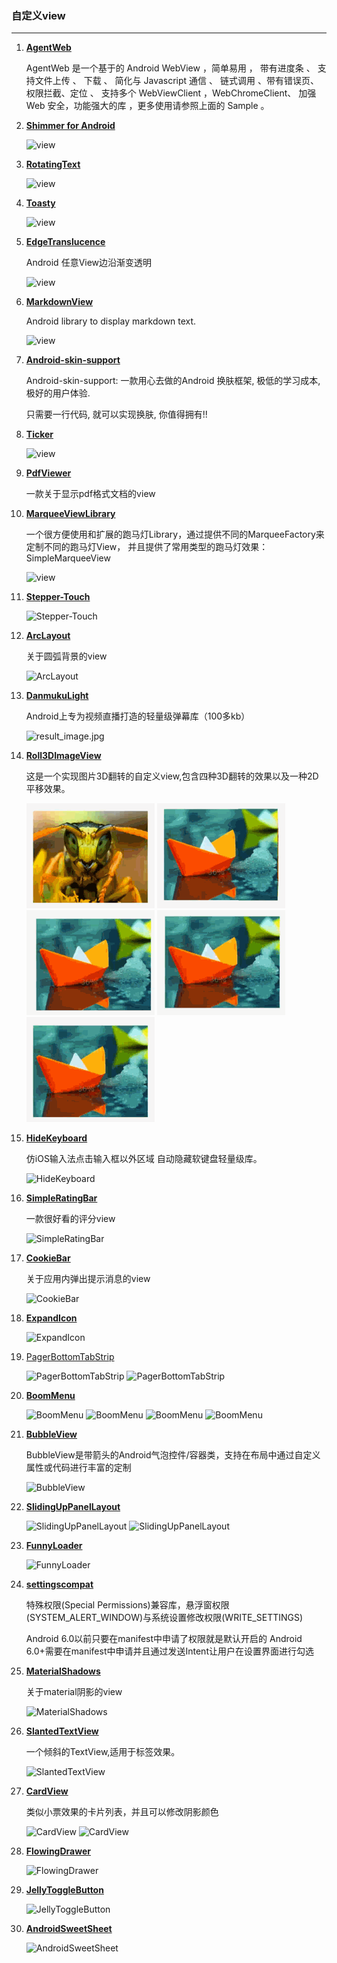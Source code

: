 ### 自定义view
----


1. [**AgentWeb**](https://github.com/Justson/AgentWeb)

    AgentWeb 是一个基于的 Android WebView ，简单易用 ， 带有进度条 、 支持文件上传 、 下载 、 简化与 Javascript 通信 、 链式调用 、带有错误页、权限拦截、定位 、 支持多个 WebViewClient ，WebChromeClient、 加强 Web 安全，功能强大的库 ，更多使用请参照上面的 Sample 。



2. [**Shimmer for Android**](https://github.com/facebook/shimmer-android)

	![view](https://github.com/facebook/shimmer-android/raw/master/shimmer.gif?raw=true)

3. [**RotatingText**](https://github.com/sdsmdg/RotatingText)

	![view](https://github.com/sdsmdg/RotatingText/raw/master/screens/gif_cover.gif)

4. [**Toasty**](https://github.com/GrenderG/Toasty)

	![view](https://raw.githubusercontent.com/GrenderG/Toasty/master/art/collage.png)

5. [**EdgeTranslucence**](https://github.com/qinci/EdgeTranslucent)

    Android 任意View边沿渐变透明

	![view](https://github.com/qinci/EdgeTranslucent/raw/master/image/image.gif)

6. [**MarkdownView**](https://github.com/tiagohm/MarkdownView)

	Android library to display markdown text.

	![view](https://raw.githubusercontent.com/tiagohm/MarkdownView/master/1.png)

7. [**Android-skin-support**](https://github.com/ximsfei/Android-skin-support)

	Android-skin-support: 一款用心去做的Android 换肤框架, 极低的学习成本, 极好的用户体验.

	只需要一行代码, 就可以实现换肤, 你值得拥有!!

8. [**Ticker**](https://github.com/robinhood/ticker)

	![view](https://github.com/robinhood/ticker/raw/master/assets/ticker_main.gif)

9. [**PdfViewer**](https://github.com/barteksc/AndroidPdfViewer)

	一款关于显示pdf格式文档的view

10. [**MarqueeViewLibrary**](https://github.com/gongwen/MarqueeViewLibrary)

	一个很方便使用和扩展的跑马灯Library，通过提供不同的MarqueeFactory来定制不同的跑马灯View， 并且提供了常用类型的跑马灯效果：SimpleMarqueeView

	![view](https://github.com/gongwen/MarqueeViewLibrary/raw/master/screenshot/screen_shot.gif)

11. [**Stepper-Touch**](https://github.com/DanielMartinus/Stepper-Touch)

	![Stepper-Touch](https://github.com/DanielMartinus/Stepper-Touch/raw/master/media/demo.gif)

12. [**ArcLayout**](https://github.com/florent37/ArcLayout)

	关于圆弧背景的view

	![ArcLayout](https://raw.githubusercontent.com/florent37/ArcLayout/master/media/video1.gif)

13. [**DanmukuLight**](https://github.com/hpdx/DanmukuLight)

	Android上专为视频直播打造的轻量级弹幕库（100多kb）

	![result_image.jpg](https://github.com/hpdx/DanmukuLight/raw/master/result_image.jpg)

14. [**Roll3DImageView**](https://github.com/zhangyuChen1991/Roll3DImageView)

	这是一个实现图片3D翻转的自定义view,包含四种3D翻转的效果以及一种2D平移效果。

	![2D平移](https://github.com/zhangyuChen1991/some_sources/raw/master/3DView/2d.gif)
	![3D翻转](https://github.com/zhangyuChen1991/some_sources/raw/master/3DView/whole3D.gif)
	![3D开合翻转](https://github.com/zhangyuChen1991/some_sources/raw/master/3DView/spe.gif)
	![百叶窗](https://github.com/zhangyuChen1991/some_sources/raw/master/3DView/byc.gif)
	![轮转效果](https://github.com/zhangyuChen1991/some_sources/raw/master/3DView/inturn.gif)

15. [**HideKeyboard**](https://github.com/yingLanNull/HideKeyboard)

	仿iOS输入法点击输入框以外区域 自动隐藏软键盘轻量级库。

	![HideKeyboard](https://github.com/yingLanNull/HideKeyboard/raw/master/show/show.gif)

16. [**SimpleRatingBar**](https://github.com/ome450901/SimpleRatingBar)

	一款很好看的评分view

	![SimpleRatingBar](https://github.com/ome450901/SimpleRatingBar/raw/master/images/demo.gif)

17. [**CookieBar**](https://github.com/liuguangqiang/CookieBar)

	关于应用内弹出提示消息的view

	![**CookieBar**](https://github.com/liuguangqiang/CookieBar/raw/master/arts/custom.gif)

18. [**ExpandIcon**](https://github.com/zagum/Android-ExpandIcon)

	![ExpandIcon](https://github.com/zagum/Android-ExpandIcon/raw/master/art/expand_icon_demo.gif)

19. [PagerBottomTabStrip](https://github.com/tyzlmjj/PagerBottomTabStrip)

	![PagerBottomTabStrip](https://github.com/tyzlmjj/PagerBottomTabStrip/raw/master/img/demo.png)
	![PagerBottomTabStrip](https://github.com/tyzlmjj/PagerBottomTabStrip/raw/master/img/demo8.png)

20. [**BoomMenu**](https://github.com/Nightonke/BoomMenu)

	![BoomMenu](https://github.com/Nightonke/BoomMenu/raw/master/Pictures/text-inside-button.gif)
	![BoomMenu](https://github.com/Nightonke/BoomMenu/raw/master/Pictures/ham-button.gif)
	![BoomMenu](https://github.com/Nightonke/BoomMenu/raw/master/Pictures/actionbar-example.gif)
	![BoomMenu](https://github.com/Nightonke/BoomMenu/raw/master/Pictures/share-example.gif)

21. [**BubbleView**](https://github.com/cpiz/BubbleView)

	BubbleView是带箭头的Android气泡控件/容器类，支持在布局中通过自定义属性或代码进行丰富的定制

	![BubbleView](https://github.com/cpiz/BubbleView/raw/master/screenshots/1.png)

22. [**SlidingUpPanelLayout**](https://github.com/woxingxiao/SlidingUpPanelLayout)

	![SlidingUpPanelLayout](https://github.com/woxingxiao/SlidingUpPanelLayout/raw/master/screenshot/demo1.gif)
	![SlidingUpPanelLayout](https://github.com/woxingxiao/SlidingUpPanelLayout/raw/master/screenshot/demo2.gif)

23. [**FunnyLoader**](https://github.com/team-supercharge/FunnyLoader)

	![FunnyLoader](https://github.com/team-supercharge/FunnyLoader/raw/master/funnyloader.gif)

24. [**settingscompat**](https://github.com/czy1121/settingscompat)

	特殊权限(Special Permissions)兼容库，悬浮窗权限(SYSTEM_ALERT_WINDOW)与系统设置修改权限(WRITE_SETTINGS)

	Android 6.0以前只要在manifest中申请了权限就是默认开启的
Android 6.0+需要在manifest中申请并且通过发送Intent让用户在设置界面进行勾选

25. [**MaterialShadows**](https://github.com/harjot-oberai/MaterialShadows)

	关于material阴影的view

	![MaterialShadows](https://github.com/harjot-oberai/MaterialShadows/raw/master/screens/cover.png)

26. [**SlantedTextView**](https://github.com/HeZaiJin/SlantedTextView)

	一个倾斜的TextView,适用于标签效果。

	![SlantedTextView](https://github.com/HeZaiJin/SlantedTextView/raw/master/screen_shot/screenshot.png)

27. [**CardView**](https://github.com/vivian8725118/CardView)

	类似小票效果的卡片列表，并且可以修改阴影颜色

	![CardView](https://github.com/vivian8725118/ShadeDemo/raw/master/art/S61201-155859.jpg)
	![CardView](https://github.com/vivian8725118/ShadeDemo/raw/master/art/S61201-163058.jpg)

28. [**FlowingDrawer**](https://github.com/mxn21/FlowingDrawer)

	![FlowingDrawer](https://camo.githubusercontent.com/a7131784a75e6f07646108b8304b0a0d4efd306b/687474703a2f2f62616f62616f6c6f7665796f752e636f6d2f666c6f77696e676472617765722e676966)

29. [**JellyToggleButton**](https://github.com/Nightonke/JellyToggleButton)

	![**JellyToggleButton**](https://github.com/Nightonke/JellyToggleButton/raw/master/img/JellyToggleButton4.gif?raw=true)

30. [**AndroidSweetSheet**](https://github.com/zzz40500/AndroidSweetSheet)

	![AndroidSweetSheet](https://github.com/zzz40500/AndroidSweetSheet/raw/master/screenshot/Design.gif)
